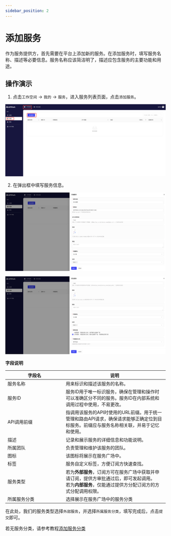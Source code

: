 ```yaml
---
sidebar_position: 2
---
```


# 添加服务

作为服务提供方，首先需要在平台上添加新的服务。在添加服务时，填写服务名称、描述等必要信息。服务名称应该简洁明了，描述应包含服务的主要功能和用途。

## 操作演示

1. 点击`工作空间` -> `我的` -> `服务`，进入服务列表页面，点击`添加服务`。

![](../../tutorials/service/images/2024-08-14/9e8fb58fb4ae357bdca692d3796c89105f0ac1b1b434dfb47f9073f4249b01bc.png)  

2. 在弹出框中填写服务信息。

![](../../tutorials/service/images/2024-08-14/b8e30949238ffc3b67976575f70c7822ee5dea7000c62ef97b703ced8f022dd6.png)  

![](../../tutorials/service/images/2024-08-14/932ab4b2232f62e4f037c8d8a9cb092822a25ab0e9a27c1cf5db009df7fcae5f.png)  

**字段说明**

<table><thead><tr><th width="169">字段名</th><th>说明</th></tr></thead><tbody><tr><td>服务名称</td><td>用来标识和描述该服务的名称。</td></tr><tr><td>服务ID</td><td>服务ID用于唯一标识服务，确保在管理和操作时可以准确区分不同的服务。服务ID在内部系统和调用过程中使用，不易更改。</td></tr><tr><td>API调用前缀</td><td>指调用该服务的API时使用的URL前缀。用于统一管理和路由API请求，确保请求能够正确定位到目标服务。前缀应与服务名称相关联，并易于记忆和使用。</td></tr><tr><td>描述</td><td>记录和展示服务的详细信息和功能说明。</td></tr><tr><td>所属团队</td><td>负责管理和维护该服务的团队。</td></tr><tr><td>图标</td><td>该图标将展示在服务广场中。</td></tr><tr><td>标签</td><td>服务自定义标签，方便订阅方快速查找。</td></tr><tr><td>服务类型</td><td>若为<b>外部服务</b>，订阅方可在服务广场中获取并申请订阅，提供方审批通过后，即可发起调用。<br/>若为<b>内部服务</b>，仅能通过提供方分配订阅方的方式分配调用权限。</td></tr><tr><td>所属服务分类</td><td>选择展示在服务广场中的服务分类</td></tr></tbody></table>

在此处，我们的服务类型选择`外部服务`，并选择`所属服务分类`，填写完成后，点击`提交`即可。



若无服务分类，请参考教程[添加服务分类](./catalogue.md#操作演示)
